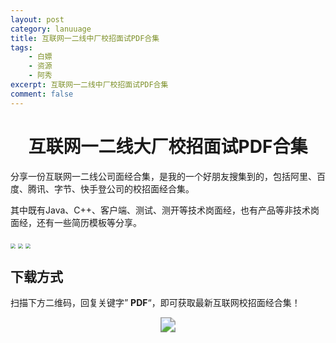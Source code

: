 ```yaml
---
layout: post
category: lanuuage
title: 互联网一二线中厂校招面试PDF合集
tags:
    - 白嫖
    - 资源
    - 阿秀
excerpt: 互联网一二线中厂校招面试PDF合集
comment: false
---
```






<h1 align="center">互联网一二线大厂校招面试PDF合集</h1>

分享一份互联网一二线公司面经合集，是我的一个好朋友搜集到的，包括阿里、百度、腾讯、字节、快手登公司的校招面经合集。

其中既有Java、C++、客户端、测试、测开等技术岗面经，也有产品等非技术岗面经，还有一些简历模板等分享。

<img  src="https://axiu-image-bed.oss-cn-shanghai.aliyuncs.com/img/202211242037481.png" align="middle" style="zoom:50%;"  />
     <img  src="https://axiu-image-bed.oss-cn-shanghai.aliyuncs.com/img/202211242037190.png" align="middle" style="zoom:50%;"  />
  <img  src="https://axiu-image-bed.oss-cn-shanghai.aliyuncs.com/img/202211242037292.png" align="middle" style="zoom:50%;"  />

## 下载方式

扫描下方二维码，回复关键字” **PDF**“，即可获取最新互联网校招面经合集！

<div align="center"><img src="https://axiu-image-bed.oss-cn-shanghai.aliyuncs.com/img/202211242044949.jpg"  align="middle" style="zoom:150%;" ></div>









